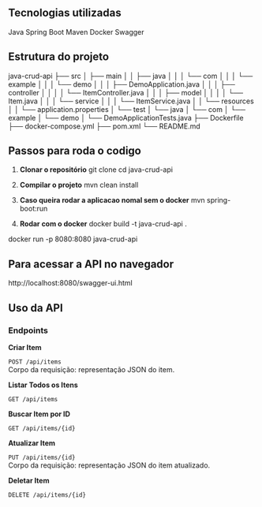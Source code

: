 ## Tecnologias utilizadas
Java
Spring Boot
Maven
Docker
Swagger

## Estrutura do projeto
java-crud-api
├── src
│   ├── main
│   │   ├── java
│   │   │   └── com
│   │   │       └── example
│   │   │           └── demo
│   │   │               ├── DemoApplication.java
│   │   │               ├── controller
│   │   │               │   └── ItemController.java
│   │   │               ├── model
│   │   │               │   └── Item.java
│   │   │               └── service
│   │   │                   └── ItemService.java
│   │   └── resources
│   │       └── application.properties
│   └── test
│       └── java
│           └── com
│               └── example
│                   └── demo
│                       └── DemoApplicationTests.java
├── Dockerfile
├── docker-compose.yml
├── pom.xml
└── README.md

## Passos para roda o codigo
1. **Clonar o repositório**
git clone <repository-url>
cd java-crud-api

2. **Compilar o projeto**
mvn clean install

3. **Caso queira rodar a aplicacao nomal sem o docker**
mvn spring-boot:run

4. **Rodar com o docker**
docker build -t java-crud-api .

docker run -p 8080:8080 java-crud-api

## Para acessar a API no navegador
http://localhost:8080/swagger-ui.html

## Uso da API

### Endpoints

**Criar Item**

`POST /api/items`  
Corpo da requisição: representação JSON do item.

**Listar Todos os Itens**

`GET /api/items`

**Buscar Item por ID**

`GET /api/items/{id}`

**Atualizar Item**

`PUT /api/items/{id}`  
Corpo da requisição: representação JSON do item atualizado.

**Deletar Item**

`DELETE /api/items/{id}`





